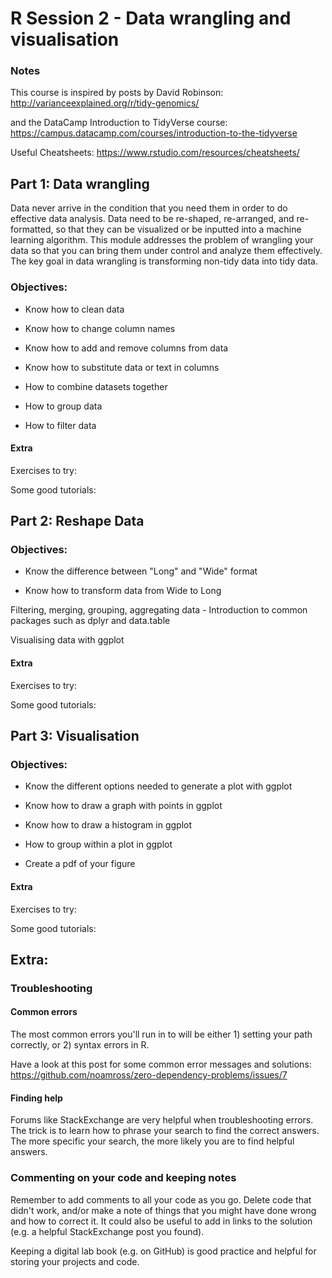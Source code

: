 # R Session 2 - Data wrangling and visualisation


### Notes

This course is inspired by posts by David Robinson: http://varianceexplained.org/r/tidy-genomics/ 

and the DataCamp Introduction to TidyVerse course: https://campus.datacamp.com/courses/introduction-to-the-tidyverse

Useful Cheatsheets: https://www.rstudio.com/resources/cheatsheets/



## Part 1: Data wrangling

Data never arrive in the condition that you need them in order to do effective data analysis. Data need to be re-shaped, re-arranged, and re-formatted, so that they can be visualized or be inputted into a machine learning algorithm. This module addresses the problem of wrangling your data so that you can bring them under control and analyze them effectively. The key goal in data wrangling is transforming non-tidy data into tidy data.


### Objectives:

- Know how to clean data 

- Know how to change column names

- Know how to add and remove columns from data

- Know how to substitute data or text in columns

- How to combine datasets together

- How to group data

- How to filter data



#### Extra

Exercises to try: 



Some good tutorials: 



## Part 2: Reshape Data

### Objectives: 

- Know the difference between "Long" and "Wide" format

- Know how to transform data from Wide to Long




Filtering, merging, grouping, aggregating data - Introduction to common packages such as dplyr and data.table

Visualising data with ggplot





#### Extra

Exercises to try: 



Some good tutorials: 




## Part 3: Visualisation


### Objectives: 

- Know the different options needed to generate a plot with ggplot 

- Know how to draw a graph with points in ggplot

- Know how to draw a histogram in ggplot

- How to group within a plot in ggplot

- Create a pdf of your figure



#### Extra

Exercises to try: 



Some good tutorials: 





## Extra: 

### Troubleshooting

#### Common errors

The most common errors you'll run in to will be either 1) setting your path correctly, or 2) syntax errors in R. 

Have a look at this post for some common error messages and solutions: https://github.com/noamross/zero-dependency-problems/issues/7


#### Finding help

Forums like StackExchange are very helpful when troubleshooting errors. The trick is to learn how to phrase your search to find the correct answers. The more specific your search, the more likely you are to find helpful answers. 


### Commenting on your code and keeping notes

Remember to add comments to all your code as you go. Delete code that didn't work, and/or make a note of things that you might have done wrong and how to correct it. It could also be useful to add in links to the solution (e.g. a helpful StackExchange post you found).

Keeping a digital lab book (e.g. on GitHub) is good practice and helpful for storing your projects and code. 


